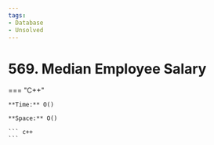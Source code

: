 ```yaml
---
tags:
- Database
- Unsolved
---
```



# 569. Median Employee Salary

=== "C++"

    **Time:** O()

    **Space:** O()

    ``` c++
    ```